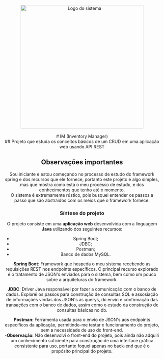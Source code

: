 <div align="center">
  <img width="400" height="400" alt="Logo do sistema" src="https://github.com/user-attachments/assets/631103a4-5ce6-4b7a-bcca-87ad781be36e" />
<div/><br/>
# IM (Inventory Manager) <br/>
## Projeto que estuda os conceitos básicos de um CRUD em uma aplicação web usando API REST

## Observações importantes
Sou iniciante e estou começando no processo de estudo do framework spring e dos recursos que ele fornece, portanto este projeto é algo simples, mas que mostra como está o meu processo de estudo, e dos conhecimentos que tenho até o momento.  
O sistema é extremamente rústico, pois busquei entender os passos a passo que são abstraidos com os meios que o framework fornece.

### Síntese do projeto
O projeto consiste em uma **aplicação web** desenvolvida com a linguagem **Java** utilizando dos seguintes recursos:
  - Spring Boot;
  - JDBC;
  - Postman;
  - Banco de dados MySQL.

**Spring Boot**: Framework que hospeda o meu sistema recebendo as requisições REST nos endpoints específicos. O principal recurso explorado é o tratamento de JSON's enviados para o sistema, bem como um pouco sobre a arquiteturas do framework.  

**JDBC**: Driver Java responsável por fazer a comunicação com o banco de dados. Explorei os passos para construção de consultas SQL e assosiação de informações vindas dos JSON's as querys, do envio e confirmação das transações com o banco de dados, assim como o estudo da construção de consultas básicas no db.  

**Postman**: Ferramenta usada para o envio de JSON's aos endpoints específicos da aplicação, permitindo-me testar o funcionamento do projeto, sem a necessidade de uso do front-end.  
      -**Observação**: Não desenvolvi o front-end do projeto, pois ainda não adquiri um conhecimento suficiente para construção de uma interface gráfica consistente para uso, portanto foquei apenas no back-end que é o propósito principal do projeto.
